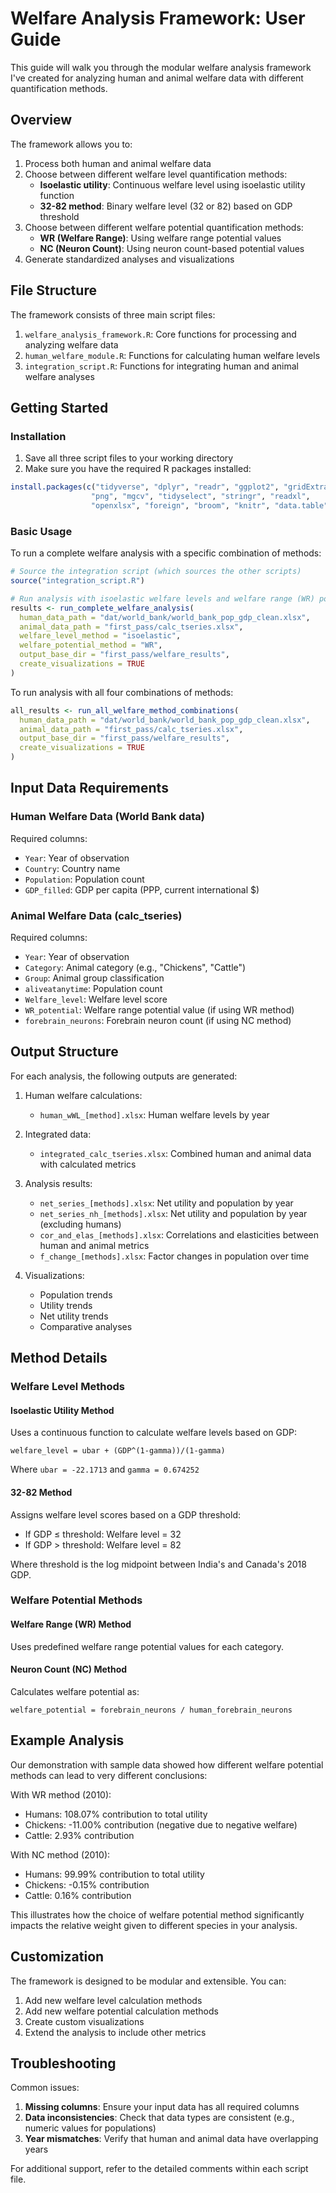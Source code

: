 # Welfare Analysis Framework: User Guide

This guide will walk you through the modular welfare analysis framework I've created for analyzing human and animal welfare data with different quantification methods.

## Overview

The framework allows you to:

1. Process both human and animal welfare data
2. Choose between different welfare level quantification methods:
   - **Isoelastic utility**: Continuous welfare level using isoelastic utility function
   - **32-82 method**: Binary welfare level (32 or 82) based on GDP threshold
3. Choose between different welfare potential quantification methods:
   - **WR (Welfare Range)**: Using welfare range potential values
   - **NC (Neuron Count)**: Using neuron count-based potential values
4. Generate standardized analyses and visualizations

## File Structure

The framework consists of three main script files:

1. `welfare_analysis_framework.R`: Core functions for processing and analyzing welfare data
2. `human_welfare_module.R`: Functions for calculating human welfare levels
3. `integration_script.R`: Functions for integrating human and animal welfare analyses

## Getting Started

### Installation

1. Save all three script files to your working directory
2. Make sure you have the required R packages installed:

```r
install.packages(c("tidyverse", "dplyr", "readr", "ggplot2", "gridExtra", 
                  "png", "mgcv", "tidyselect", "stringr", "readxl", 
                  "openxlsx", "foreign", "broom", "knitr", "data.table", "dlm"))
```

### Basic Usage

To run a complete welfare analysis with a specific combination of methods:

```r
# Source the integration script (which sources the other scripts)
source("integration_script.R")

# Run analysis with isoelastic welfare levels and welfare range (WR) potential
results <- run_complete_welfare_analysis(
  human_data_path = "dat/world_bank/world_bank_pop_gdp_clean.xlsx",
  animal_data_path = "first_pass/calc_tseries.xlsx",
  welfare_level_method = "isoelastic",
  welfare_potential_method = "WR",
  output_base_dir = "first_pass/welfare_results",
  create_visualizations = TRUE
)
```

To run analysis with all four combinations of methods:

```r
all_results <- run_all_welfare_method_combinations(
  human_data_path = "dat/world_bank/world_bank_pop_gdp_clean.xlsx",
  animal_data_path = "first_pass/calc_tseries.xlsx",
  output_base_dir = "first_pass/welfare_results",
  create_visualizations = TRUE
)
```

## Input Data Requirements

### Human Welfare Data (World Bank data)

Required columns:
- `Year`: Year of observation
- `Country`: Country name
- `Population`: Population count
- `GDP_filled`: GDP per capita (PPP, current international $)

### Animal Welfare Data (calc_tseries)

Required columns:
- `Year`: Year of observation
- `Category`: Animal category (e.g., "Chickens", "Cattle")
- `Group`: Animal group classification
- `aliveatanytime`: Population count
- `Welfare_level`: Welfare level score
- `WR_potential`: Welfare range potential value (if using WR method)
- `forebrain_neurons`: Forebrain neuron count (if using NC method)

## Output Structure

For each analysis, the following outputs are generated:

1. Human welfare calculations:
   - `human_wWL_[method].xlsx`: Human welfare levels by year

2. Integrated data:
   - `integrated_calc_tseries.xlsx`: Combined human and animal data with calculated metrics

3. Analysis results:
   - `net_series_[methods].xlsx`: Net utility and population by year
   - `net_series_nh_[methods].xlsx`: Net utility and population by year (excluding humans)
   - `cor_and_elas_[methods].xlsx`: Correlations and elasticities between human and animal metrics
   - `f_change_[methods].xlsx`: Factor changes in population over time

4. Visualizations:
   - Population trends
   - Utility trends
   - Net utility trends
   - Comparative analyses

## Method Details

### Welfare Level Methods

#### Isoelastic Utility Method
Uses a continuous function to calculate welfare levels based on GDP:
```
welfare_level = ubar + (GDP^(1-gamma))/(1-gamma)
```
Where `ubar = -22.1713` and `gamma = 0.674252`

#### 32-82 Method
Assigns welfare level scores based on a GDP threshold:
- If GDP ≤ threshold: Welfare level = 32
- If GDP > threshold: Welfare level = 82

Where threshold is the log midpoint between India's and Canada's 2018 GDP.

### Welfare Potential Methods

#### Welfare Range (WR) Method
Uses predefined welfare range potential values for each category.

#### Neuron Count (NC) Method
Calculates welfare potential as:
```
welfare_potential = forebrain_neurons / human_forebrain_neurons
```

## Example Analysis

Our demonstration with sample data showed how different welfare potential methods can lead to very different conclusions:

With WR method (2010):
- Humans: 108.07% contribution to total utility
- Chickens: -11.00% contribution (negative due to negative welfare)
- Cattle: 2.93% contribution

With NC method (2010):
- Humans: 99.99% contribution to total utility
- Chickens: -0.15% contribution
- Cattle: 0.16% contribution

This illustrates how the choice of welfare potential method significantly impacts the relative weight given to different species in your analysis.

## Customization

The framework is designed to be modular and extensible. You can:

1. Add new welfare level calculation methods
2. Add new welfare potential calculation methods
3. Create custom visualizations
4. Extend the analysis to include other metrics

## Troubleshooting

Common issues:

1. **Missing columns**: Ensure your input data has all required columns
2. **Data inconsistencies**: Check that data types are consistent (e.g., numeric values for populations)
3. **Year mismatches**: Verify that human and animal data have overlapping years

For additional support, refer to the detailed comments within each script file.
